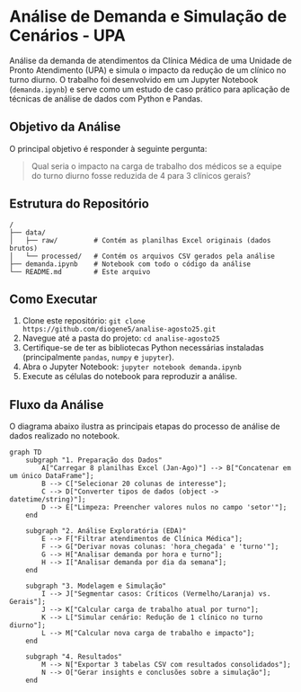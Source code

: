 # Análise de Demanda e Simulação de Cenários - UPA
Análise da demanda de atendimentos da Clínica Médica de uma Unidade de Pronto Atendimento (UPA) e simula o impacto da redução de um clínico no turno diurno.
O trabalho foi desenvolvido em um Jupyter Notebook (`demanda.ipynb`) e serve como um estudo de caso prático para aplicação de técnicas de análise de dados com Python e Pandas.
## Objetivo da Análise
O principal objetivo é responder à seguinte pergunta:
> Qual seria o impacto na carga de trabalho dos médicos se a equipe do turno diurno fosse reduzida de 4 para 3 clínicos gerais?
## Estrutura do Repositório
```
/
├── data/
│   ├── raw/         # Contém as planilhas Excel originais (dados brutos)
│   └── processed/   # Contém os arquivos CSV gerados pela análise
├── demanda.ipynb    # Notebook com todo o código da análise
└── README.md        # Este arquivo
```

## Como Executar
1.  Clone este repositório: `git clone https://github.com/diogene5/analise-agosto25.git`
2.  Navegue até a pasta do projeto: `cd analise-agosto25`
3.  Certifique-se de ter as bibliotecas Python necessárias instaladas (principalmente `pandas`, `numpy` e `jupyter`).
4.  Abra o Jupyter Notebook: `jupyter notebook demanda.ipynb`
5.  Execute as células do notebook para reproduzir a análise.
## Fluxo da Análise
O diagrama abaixo ilustra as principais etapas do processo de análise de dados realizado no notebook.

```mermaid
graph TD
    subgraph "1. Preparação dos Dados"
        A["Carregar 8 planilhas Excel (Jan-Ago)"] --> B["Concatenar em um único DataFrame"];
        B --> C["Selecionar 20 colunas de interesse"];
        C --> D["Converter tipos de dados (object -> datetime/string)"];
        D --> E["Limpeza: Preencher valores nulos no campo 'setor'"];
    end

    subgraph "2. Análise Exploratória (EDA)"
        E --> F["Filtrar atendimentos de Clínica Médica"];
        F --> G["Derivar novas colunas: 'hora_chegada' e 'turno'"];
        G --> H["Analisar demanda por hora e turno"];
        H --> I["Analisar demanda por dia da semana"];
    end

    subgraph "3. Modelagem e Simulação"
        I --> J["Segmentar casos: Críticos (Vermelho/Laranja) vs. Gerais"];
        J --> K["Calcular carga de trabalho atual por turno"];
        K --> L["Simular cenário: Redução de 1 clínico no turno diurno"];
        L --> M["Calcular nova carga de trabalho e impacto"];
    end

    subgraph "4. Resultados"
        M --> N["Exportar 3 tabelas CSV com resultados consolidados"];
        N --> O["Gerar insights e conclusões sobre a simulação"];
    end
```
